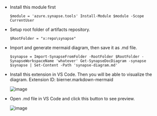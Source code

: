 - Install this module first

  `` $module = 'azure.synapse.tools'
  Install-Module $module -Scope CurrentUser ``

- Setup root folder of artifacts repository.

  ``$RootFolder = "x:repo\synapse"``

- Import and generate mermaid diagram, then save it as .md file.

  ``$synapse = Import-SynapseFromFolder -RootFolder $RootFolder -SynapseWorkspaceName 'whatever'
  Get-SynapseDocDiagram -synapse $synapse | Set-Content -Path 'synapse-diagram.md' ``

- Install this extension in VS Code. Then you will be able to visualize the diagram. Extension ID: bierner.markdown-mermaid

  ![image](https://github.com/utsavudhungana/SynapsegGitIntegrate/assets/139304818/42468378-9105-4f31-99b9-0572a09b9575)

- Open .md file in VS Code and click this button to see preview.

   ![image](https://github.com/utsavudhungana/SynapsegGitIntegrate/assets/139304818/f793ea57-9d2f-4c00-81f9-872acad7c331)



